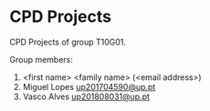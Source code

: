 # CPD Projects

CPD Projects of group T10G01.

Group members:

1. &lt;first name&gt; &lt;family name&gt; (&lt;email address&gt;)
2. Miguel Lopes up201704590@up.pt
3. Vasco Alves up201808031@up.pt
